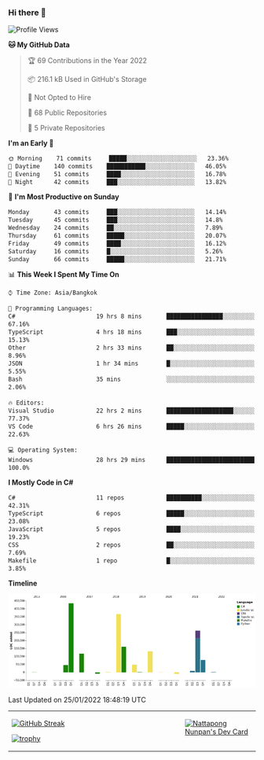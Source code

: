 ### Hi there 👋

<!--START_SECTION:waka-->
![Profile Views](http://img.shields.io/badge/Profile%20Views-0-blue)

**🐱 My GitHub Data** 

> 🏆 69 Contributions in the Year 2022
 > 
> 📦 216.1 kB Used in GitHub's Storage 
 > 
> 🚫 Not Opted to Hire
 > 
> 📜 68 Public Repositories 
 > 
> 🔑 5 Private Repositories  
 > 
**I'm an Early 🐤** 

```text
🌞 Morning    71 commits     █████░░░░░░░░░░░░░░░░░░░░   23.36% 
🌆 Daytime    140 commits    ███████████░░░░░░░░░░░░░░   46.05% 
🌃 Evening    51 commits     ████░░░░░░░░░░░░░░░░░░░░░   16.78% 
🌙 Night      42 commits     ███░░░░░░░░░░░░░░░░░░░░░░   13.82%

```
📅 **I'm Most Productive on Sunday** 

```text
Monday       43 commits     ███░░░░░░░░░░░░░░░░░░░░░░   14.14% 
Tuesday      45 commits     ███░░░░░░░░░░░░░░░░░░░░░░   14.8% 
Wednesday    24 commits     ██░░░░░░░░░░░░░░░░░░░░░░░   7.89% 
Thursday     61 commits     █████░░░░░░░░░░░░░░░░░░░░   20.07% 
Friday       49 commits     ████░░░░░░░░░░░░░░░░░░░░░   16.12% 
Saturday     16 commits     █░░░░░░░░░░░░░░░░░░░░░░░░   5.26% 
Sunday       66 commits     █████░░░░░░░░░░░░░░░░░░░░   21.71%

```


📊 **This Week I Spent My Time On** 

```text
⌚︎ Time Zone: Asia/Bangkok

💬 Programming Languages: 
C#                       19 hrs 8 mins       ████████████████░░░░░░░░░   67.16% 
TypeScript               4 hrs 18 mins       ███░░░░░░░░░░░░░░░░░░░░░░   15.13% 
Other                    2 hrs 33 mins       ██░░░░░░░░░░░░░░░░░░░░░░░   8.96% 
JSON                     1 hr 34 mins        █░░░░░░░░░░░░░░░░░░░░░░░░   5.55% 
Bash                     35 mins             ░░░░░░░░░░░░░░░░░░░░░░░░░   2.06%

🔥 Editors: 
Visual Studio            22 hrs 2 mins       ███████████████████░░░░░░   77.37% 
VS Code                  6 hrs 26 mins       █████░░░░░░░░░░░░░░░░░░░░   22.63%

💻 Operating System: 
Windows                  28 hrs 29 mins      █████████████████████████   100.0%

```

**I Mostly Code in C#** 

```text
C#                       11 repos            ██████████░░░░░░░░░░░░░░░   42.31% 
TypeScript               6 repos             █████░░░░░░░░░░░░░░░░░░░░   23.08% 
JavaScript               5 repos             ████░░░░░░░░░░░░░░░░░░░░░   19.23% 
CSS                      2 repos             ██░░░░░░░░░░░░░░░░░░░░░░░   7.69% 
Makefile                 1 repo              █░░░░░░░░░░░░░░░░░░░░░░░░   3.85%

```


**Timeline**

![Chart not found](https://raw.githubusercontent.com/aixasz/aixasz/main/charts/bar_graph.png) 


 Last Updated on 25/01/2022 18:48:19 UTC
<!--END_SECTION:waka-->

<table>
<tr>
<td width="70%" valign="top">
 
 [![GitHub Streak](http://github-readme-streak-stats.herokuapp.com?user=aixasz&theme=github-dark&hide_border=true&date_format=%5BY%20%5DM%20j)](https://git.io/streak-stats)

 [![trophy](https://github-profile-trophy.vercel.app/?username=aixasz&theme=onedark)](https://github.com/ryo-ma/github-profile-trophy)
 </td>
<td width="30%" valign="top">
 
<a href="https://app.daily.dev/aixasz"><img src="https://api.daily.dev/devcards/403207936e6547c9a85ea449e9f3abe8.png?r=re8" alt="Nattapong Nunpan's Dev Card"/></a>

 </td>
</tr>
</table>
 
